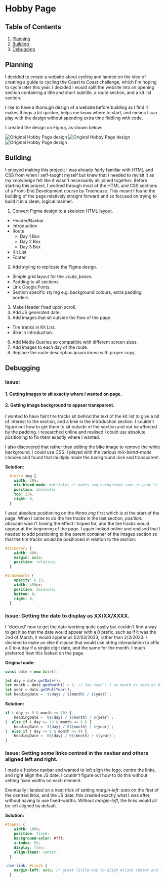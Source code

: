 
# Hobby Page

## Table of Contents
1. [Planning](#Planning)
2. [Building](#Building)
3. [Debugging](#Debugging)

## Planning

I decided to create a website about cycling and landed on the idea of creating a guide to cycling the Coast to Coast challenge, which I'm hoping to cycle later this year. I decided I would split the website into an opening section containing a title and short subtitle, a route section, and a kit list section.

I like to have a thorough design of a website before building as I find it makes things a lot quicker, helps me know where to start, and means I can play with the design without spending extra time fiddling with code. 

I created the design on Figma, as shown below:  

![Original Hobby Page design](images/figma_design/figma_design-1.png)
![Original Hobby Page design](images/figma_design/figma_design-2.png)
![Original Hobby Page design](images/figma_design/figma_design-3.png)

## Building

I enjoyed making this project; I was already fairly familiar with HTML and CSS from when I self-taught myself but knew that I needed to revisit it as my knowledge felt like it wasn't necessarily all joined together. Before starting this project, I worked through most of the HTML and CSS sections of a Front-End Development course by Treehouse. This meant I found the building of the page relatively straight forward and so focused on trying to build it in a clean, logical manner.

1. Convert Figma design to a skeleton HTML layout.
  - Header/Navbar
  - Introduction
  - Route 
    - Day 1 Box
    - Day 2 Box
    - Day 3 Box
  - Kit List
  - Footer
2. Add styling to replicate the Figma design.
  - Simple grid layout for the *.route_boxes*.
  - Padding to all sections.
  - Link Google Fonts.
  - Section specific styling e.g. background colours, extra padding, borders.
3. Make Header fixed upon scroll.
4. Add JS generated date.
5. Add images that sit outside the flow of the page.
  - Tire tracks in Kit List.
  - Bike in Introduction.
6. Add Media Queries so compatible with different screen sizes.
7. Add images to each day of the route.
8. Replace the route description *ipsum lorem* with proper copy.  


## Debugging


### Issue: 
#### 1. Getting images to sit exactly where I wanted on page.
#### 2. Getting image background to appear transparent.

I wanted to have faint tire tracks sit behind the text of the kit list to give a bit of interest to the section, and a bike in the introduction section. I couldn't figure out how to get them to sit outside of the section and not be affected by the padding. I researched online and realised I could use absolute positioning to fix them exactly where I wanted. 

I also discovered that rather than editing the bike image to remove the white background, I could use CSS. I played with the various *mix-blend-mode* choices and found that multiply made the background nice and transparent. 

**Solution:**

```CSS
  #intro img {
    width: 30%;
    mix-blend-mode: multiply; /* makes img background same as page */
    position: absolute; 
    top: 25%;
    right: 0;
  }
```

I used absolute positioning on the *#intro img* first which is at the start of the page. When I came to do the tire tracks in the last section, *position: absolute* wasn't having the effect I hoped for, and the tire tracks would appear at the beginning of the page. I again looked online and realised that I needed to add positioning to the parent container of the images section so that the tire tracks would be positioned in relation to the section:

```css
#itinerary {
    width: 60%;
    margin: auto;
    position: relative;
  }

#trackmarks {
    opacity: 0.15;
    width: 450px;
    position: absolute;
    bottom: 0;
    right: 0;
  }
```

### Issue: Getting the date to display as XX/XX/XXXX.

I 'clocked' how to get the date working quite easily but couldn't find a way to get it so that the date would appear with a 0 prefix, such as if it was the 2nd of March, it would appear as 02/03/2023, rather than 2/3/2023. I decided to make an else if clause that would use string interpolation to affix a 0 to a day if a single digit date, and the same for the month. I much preferred how this looked on the page.

**Original code:**
```javascript
const date = new Date();

let day = date.getDate();
let month = date.getMonth() + 1; // You need + 1 as month is seen as 0-11.
let year = date.getFullYear();
let headingDate = `${day} / ${month} / ${year}`;

```

**Solution:**

```javascript
if ( day <= 9 & month >= 10) {
    headingDate = `0${day} / ${month} / ${year}`;
}  else if ( day >= 10 & month <= 9 ) {
    headingDate = `${day} / 0${month} / ${year}`;
}  else if ( day <= 9 & month <= 9) {
    headingDate = `0${day} / 0${month} / ${year}`;
}  
```

### Issue: Getting some links centred in the navbar and others aligned left and right.

I made a flexbox navbar and wanted to left align the logo, centre the links, and right align the JS date. I couldn't figure out how to do this without setting fixed widths on each element. 

Eventually I landed on a neat trick of setting *margin-left: auto* on the first of the centred links, and the JS date, this created exactly what I was after, without having to use fixed-widths. Without *margin-left*, the links would all be left aligned by default.

**Solution:**

```css
#topnav {
    width: 100%;
    position: fixed;
    background-color: #fff;
    z-index: 99; 
    display: flex;
    align-items: center;    
  }

.nav-link, #clock {
    margin-left: auto; /* great little way to align #clock center and .nav-link right  */ 
  }
```

